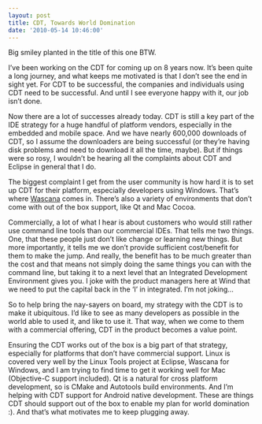 ```yaml
---
layout: post
title: CDT, Towards World Domination
date: '2010-05-14 10:46:00'
---
```



Big smiley planted in the title of this one BTW.

I’ve been working on the CDT for coming up on 8 years now. It’s been quite a long journey, and what keeps me motivated is that I don’t see the end in sight yet. For CDT to be successful, the companies and individuals using CDT need to be successful. And until I see everyone happy with it, our job isn’t done.

Now there are a lot of successes already today. CDT is still a key part of the IDE strategy for a huge handful of platform vendors, especially in the embedded and mobile space. And we have nearly 600,000 downloads of CDT, so I assume the downloaders are being successful (or they’re having disk problems and need to download it all the time, maybe). But if things were so rosy, I wouldn’t be hearing all the complaints about CDT and Eclipse in general that I do.

The biggest complaint I get from the user community is how hard it is to set up CDT for their platform, especially developers using Windows. That’s where [Wascana](http://eclipselabs.org/p/wascana) comes in. There’s also a variety of environments that don’t come with out of the box support, like Qt and Mac Cocoa.

Commercially, a lot of what I hear is about customers who would still rather use command line tools than our commercial IDEs. That tells me two things. One, that these people just don’t like change or learning new things. But more importantly, it tells me we don’t provide sufficient cost/benefit for them to make the jump. And really, the benefit has to be much greater than the cost and that means not simply doing the same things you can with the command line, but taking it to a next level that an Integrated Development Environment gives you. I joke with the product managers here at Wind that we need to put the capital back in the ‘I’ in integrated. I’m not joking…

So to help bring the nay-sayers on board, my strategy with the CDT is to make it ubiquitous. I’d like to see as many developers as possible in the world able to used it, and like to use it. That way, when we come to them with a commercial offering, CDT in the product becomes a value point.

Ensuring the CDT works out of the box is a big part of that strategy, especially for platforms that don’t have commercial support. Linux is covered very well by the Linux Tools project at Eclipse, Wascana for Windows, and I am trying to find time to get it working well for Mac (Objective-C support included). Qt is a natural for cross platform development, so is CMake and Autotools build environments. And I’m helping with CDT support for Android native development. These are things CDT should support out of the box to enable my plan for world domination :). And that’s what motivates me to keep plugging away.


